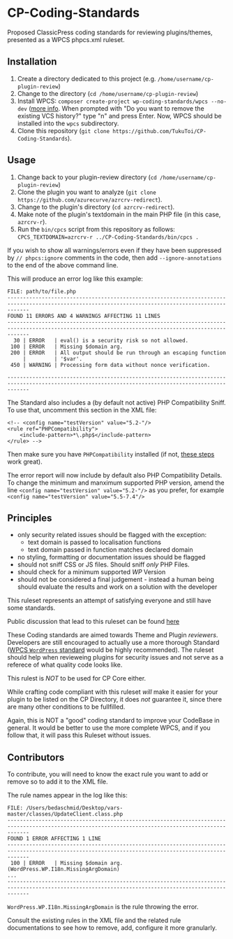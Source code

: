 # CP-Coding-Standards

Proposed ClassicPress coding standards for reviewing plugins/themes, presented as a WPCS phpcs.xml ruleset.

## Installation

1. Create a directory dedicated to this project (e.g. `/home/username/cp-plugin-review`)
2. Change to the directory (`cd /home/username/cp-plugin-review`)
3. Install WPCS: `composer create-project wp-coding-standards/wpcs --no-dev` ([more info](https://github.com/WordPress/WordPress-Coding-Standards#installation). When prompted with "Do you want to remove the existing VCS history?" type "n" and press Enter. Now, WPCS should be installed into the `wpcs` subdirectory.
4. Clone this repository (`git clone https://github.com/TukuToi/CP-Coding-Standards`).

## Usage

1. Change back to your plugin-review directory (`cd /home/username/cp-plugin-review`)
2. Clone the plugin you want to analyze (`git clone https://github.com/azurecurve/azrcrv-redirect`).
3. Change to the plugin's directory (`cd azrcrv-redirect`).
4. Make note of the plugin's textdomain in the main PHP file (in this case, `azrcrv-r`).
5. Run the `bin/cpcs` script from this repository as follows: `CPCS_TEXTDOMAIN=azrcrv-r ../CP-Coding-Standards/bin/cpcs .`

If you wish to show all warnings/errors even if they have been suppressed by `// phpcs:ignore` comments in the code, then add `--ignore-annotations` to the end of the above command line.

This will produce an error log like this example:
```
FILE: path/to/file.php
---------------------------------------------------------------------------------------------------------------------------------------------------
FOUND 11 ERRORS AND 4 WARNINGS AFFECTING 11 LINES
---------------------------------------------------------------------------------------------------------------------------------------------------
  30 | ERROR   | eval() is a security risk so not allowed.
 100 | ERROR   | Missing $domain arg.
 200 | ERROR   | All output should be run through an escaping function
     |         | '$var'.
 450 | WARNING | Processing form data without nonce verification.

---------------------------------------------------------------------------------------------------------------------------------------------------
```

The Standard also includes a (by default not active) PHP Compatibility Sniff.
To use that, uncomment this section in the XML file:
```
<!-- <config name="testVersion" value="5.2-"/>
<rule ref="PHPCompatibility">
    <include-pattern>*\.php$</include-pattern>
</rule> -->
```
Then make sure you have `PHPCompatibility` installed (if not, [these steps](https://github.com/PHPCompatibility/PHPCompatibility#installation-via-a-git-check-out-to-an-arbitrary-directory-method-2) work great).

The error report will now include by default also PHP Compatibility Details.
To change the minimum and manximum supported PHP version, amend the line `<config name="testVersion" value="5.2-"/>` as you prefer, for example `<config name="testVersion" value="5.5-7.4"/>`

## Principles

- only security related issues should be flagged with the exception:
    - text domain is passed to localisation functions
    - text domain passed in function matches declared domain
- no styling, formatting or documentation issues should be flagged
- should not sniff CSS or JS files. Should sniff _only_ PHP Files.
- should check for a minimum supported _WP_ Version
- should not be considered a final judgement - instead a human being should evaluate the results and work on a solution with the developer

This ruleset represents an attempt of satisfying everyone and still have some standards.

Public discussion that lead to this ruleset can be found [here](https://forums.classicpress.net/t/adopt-wpcs-for-themes-and-plugin-directory/3755/)

These Coding standards are aimed towards Theme and Plugin _reviewers_.
Developers are still encouraged to actually use a more thorough Standard ([WPCS `WordPress` standard](https://github.com/WordPress/WordPress-Coding-Standards) would be highly recommended).
The ruleset should help when revieweing plugins for security issues and not serve as a referece of what quality code looks like.

This rulest is _NOT_ to be used for CP Core either.

While crafting code compliant with this ruleset _will_ make it easier for your plugin to be listed on the CP Directory, it does _not_ guarantee it, since there are many other conditions to be fullfilled.

Again, this is NOT a "good" coding standard to improve your CodeBase in general. 
It would be better to use the more complete WPCS, and if you follow that, it will pass this Ruleset without issues.

## Contributors

To contribute, you will need to know the exact rule you want to add or remove so to add it to the XML file.

The rule names appear in the log like this:
```
FILE: /Users/bedaschmid/Desktop/vars-master/classes/UpdateClient.class.php
---------------------------------------------------------------------------------------------------------------------------------------------------
FOUND 1 ERROR AFFECTING 1 LINE
---------------------------------------------------------------------------------------------------------------------------------------------------
 100 | ERROR   | Missing $domain arg. (WordPress.WP.I18n.MissingArgDomain)
...
---------------------------------------------------------------------------------------------------------------------------------------------------
```
`WordPress.WP.I18n.MissingArgDomain` is the rule throwing the error.

Consult the existing rules in the XML file and the related rule documentations to see how to remove, add, configure it more granularly.
